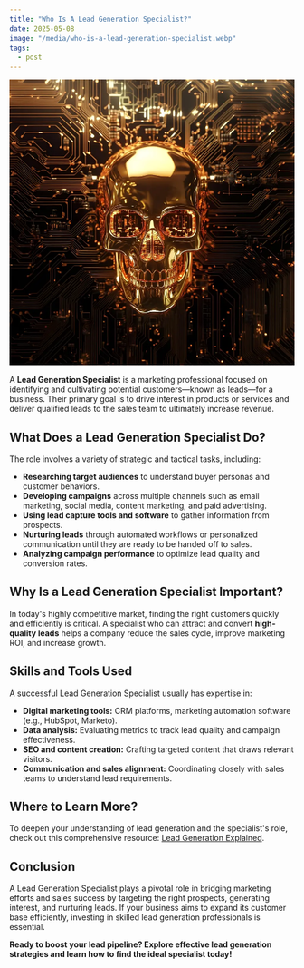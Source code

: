 ```yaml
---
title: "Who Is A Lead Generation Specialist?"
date: 2025-05-08
image: "/media/who-is-a-lead-generation-specialist.webp"
tags:
  - post
---
```


![Who Is A Lead Generation Specialist?](/media/who-is-a-lead-generation-specialist.webp)

A **Lead Generation Specialist** is a marketing professional focused on identifying and cultivating potential customers—known as leads—for a business. Their primary goal is to drive interest in products or services and deliver qualified leads to the sales team to ultimately increase revenue.

## What Does a Lead Generation Specialist Do?

The role involves a variety of strategic and tactical tasks, including:

- **Researching target audiences** to understand buyer personas and customer behaviors.
- **Developing campaigns** across multiple channels such as email marketing, social media, content marketing, and paid advertising.
- **Using lead capture tools and software** to gather information from prospects.
- **Nurturing leads** through automated workflows or personalized communication until they are ready to be handed off to sales.
- **Analyzing campaign performance** to optimize lead quality and conversion rates.

## Why Is a Lead Generation Specialist Important?

In today's highly competitive market, finding the right customers quickly and efficiently is critical. A specialist who can attract and convert **high-quality leads** helps a company reduce the sales cycle, improve marketing ROI, and increase growth.

## Skills and Tools Used

A successful Lead Generation Specialist usually has expertise in:

- **Digital marketing tools:** CRM platforms, marketing automation software (e.g., HubSpot, Marketo).
- **Data analysis:** Evaluating metrics to track lead quality and campaign effectiveness.
- **SEO and content creation:** Crafting targeted content that draws relevant visitors.
- **Communication and sales alignment:** Coordinating closely with sales teams to understand lead requirements.

## Where to Learn More?

To deepen your understanding of lead generation and the specialist's role, check out this comprehensive resource: [Lead Generation Explained](https://leadcraftr.com/posts/lead-generation/).

## Conclusion

A Lead Generation Specialist plays a pivotal role in bridging marketing efforts and sales success by targeting the right prospects, generating interest, and nurturing leads. If your business aims to expand its customer base efficiently, investing in skilled lead generation professionals is essential.

**Ready to boost your lead pipeline? Explore effective lead generation strategies and learn how to find the ideal specialist today!**
